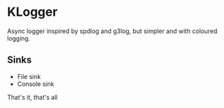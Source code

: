 # KLogger

Async logger inspired by spdlog and g3log, but simpler and with coloured logging.

## Sinks
- File sink
- Console sink

That's it, that's all
